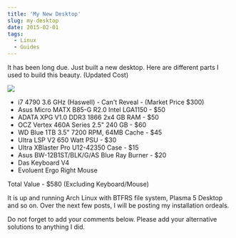 ```yaml
---
title: 'My New Desktop'
slug: my-desktop
date: 2015-02-01
tags:
  - Linux
  - Guides
---
```


It has been long due. Just built a new desktop. Here are different parts I used to build this
beauty. (Updated Cost)

![](https://res.cloudinary.com/sadanandsingh/image/upload/v1596315538/desktop-cpu_js8xpy.jpg)

- i7 4790 3.6 GHz (Haswell) - Can't Reveal - (Market Price \$300)
- Asus Micro MATX B85-G R2.0 Intel LGA1150 - \$50
- ADATA XPG V1.0 DDR3 1866 2x4 GB RAM - \$50
- OCZ Vertex 460A Series 2.5" 240 GB - \$60
- WD Blue 1TB 3.5" 7200 RPM, 64MB Cache - \$45
- Ultra LSP V2 650 Watt PSU - \$30
- Ultra XBlaster Pro U12-42350 Case - \$15
- Asus BW-12B1ST/BLK/G/AS Blue Ray Burner - \$20
- Das Keyboard V4
- Evoluent Ergo Right Mouse

Total Value - \$580 (Excluding Keyboard/Mouse)

It is up and running Arch Linux with BTFRS file system, Plasma 5 Desktop and so on. Over the next
few posts, I will be posting my installation ordeals.

Do not forget to add your comments below. Please add your alternative solutions to anything I did.
